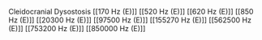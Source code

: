 Cleidocranial Dysostosis
[[170 Hz (E)]]
[[520 Hz (E)]]
[[620 Hz (E)]]
[[850 Hz (E)]]
[[20300 Hz (E)]]
[[97500 Hz (E)]]
[[155270 Hz (E)]]
[[562500 Hz (E)]]
[[753200 Hz (E)]]
[[850000 Hz (E)]]